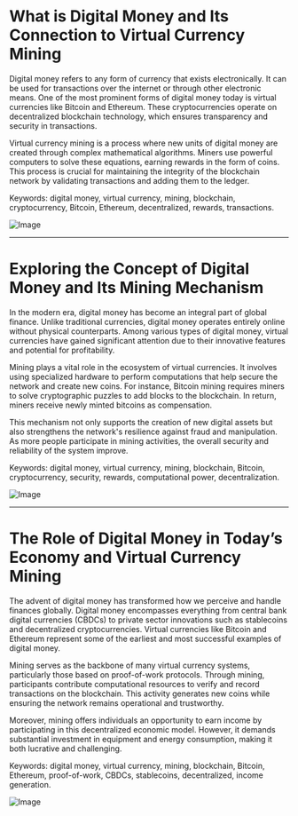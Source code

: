# What is Digital Money and Its Connection to Virtual Currency Mining

Digital money refers to any form of currency that exists electronically. It can be used for transactions over the internet or through other electronic means. One of the most prominent forms of digital money today is virtual currencies like Bitcoin and Ethereum. These cryptocurrencies operate on decentralized blockchain technology, which ensures transparency and security in transactions.

Virtual currency mining is a process where new units of digital money are created through complex mathematical algorithms. Miners use powerful computers to solve these equations, earning rewards in the form of coins. This process is crucial for maintaining the integrity of the blockchain network by validating transactions and adding them to the ledger.

Keywords: digital money, virtual currency, mining, blockchain, cryptocurrency, Bitcoin, Ethereum, decentralized, rewards, transactions.

![Image](https://github.com/user-attachments/assets/b6e7b7a2-655e-4d44-8baa-20c566a3cb65)

---

# Exploring the Concept of Digital Money and Its Mining Mechanism

In the modern era, digital money has become an integral part of global finance. Unlike traditional currencies, digital money operates entirely online without physical counterparts. Among various types of digital money, virtual currencies have gained significant attention due to their innovative features and potential for profitability.

Mining plays a vital role in the ecosystem of virtual currencies. It involves using specialized hardware to perform computations that help secure the network and create new coins. For instance, Bitcoin mining requires miners to solve cryptographic puzzles to add blocks to the blockchain. In return, miners receive newly minted bitcoins as compensation.

This mechanism not only supports the creation of new digital assets but also strengthens the network's resilience against fraud and manipulation. As more people participate in mining activities, the overall security and reliability of the system improve.

Keywords: digital money, virtual currency, mining, blockchain, Bitcoin, cryptocurrency, security, rewards, computational power, decentralization.

![Image](https://github.com/user-attachments/assets/b6e7b7a2-655e-4d44-8baa-20c566a3cb65)

---

# The Role of Digital Money in Today’s Economy and Virtual Currency Mining

The advent of digital money has transformed how we perceive and handle finances globally. Digital money encompasses everything from central bank digital currencies (CBDCs) to private sector innovations such as stablecoins and decentralized cryptocurrencies. Virtual currencies like Bitcoin and Ethereum represent some of the earliest and most successful examples of digital money.

Mining serves as the backbone of many virtual currency systems, particularly those based on proof-of-work protocols. Through mining, participants contribute computational resources to verify and record transactions on the blockchain. This activity generates new coins while ensuring the network remains operational and trustworthy.

Moreover, mining offers individuals an opportunity to earn income by participating in this decentralized economic model. However, it demands substantial investment in equipment and energy consumption, making it both lucrative and challenging.

Keywords: digital money, virtual currency, mining, blockchain, Bitcoin, Ethereum, proof-of-work, CBDCs, stablecoins, decentralized, income generation.

![Image](https://github.com/user-attachments/assets/b6e7b7a2-655e-4d44-8baa-20c566a3cb65)